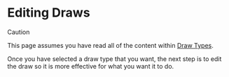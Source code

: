 # Editing Draws
> [!caution]
> This page assumes you have read all of the content within 
[Draw Types](https://github.com/HairyTofu/Splatoon/blob/8d9a34f15485eb2ded231f6233a24c648b58c05e/Presets/Draw%20Types.md).

Once you have selected a draw type that you want, the next step is to edit the draw so it is more effective for what you want it to do.

